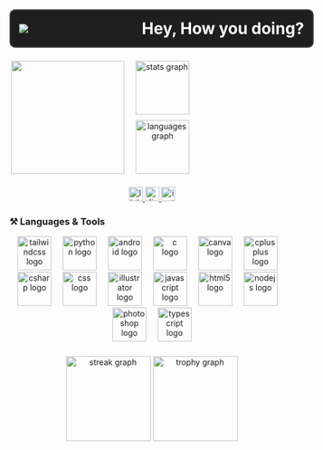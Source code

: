 <!-- Top Section: Visitor Counter + Hey, How you doing -->
<div align="center" style="display: flex; justify-content: space-between; align-items: center; padding: 15px; border: 2px solid #444; border-radius: 10px; background-color: #1e1e1e; margin-bottom: 20px; width: 100%;">
  
  <!-- Visitor Counter -->
  <div align="left">
    <img src="https://visitor-badge.laobi.icu/badge?page_id=Abrar-Raiyan.Abrar-Raiyan&right_color=blue" />
  </div>

  <!-- Hey, How you doing -->
  <h1 align="right" style="margin: 0; color: white;">Hey, How you doing?</h1>
</div>

###

<!-- GIF and GitHub Stats Box -->
<div align="center" style="display: flex; gap: 20px; align-items: stretch;">

  <!-- GIF -->
  <img align="right" height="200" src="https://images.steamusercontent.com/ugc/904528168689639178/739348009D1B10DEDEEDBE09FA03CD0B0E076922/?imw=5000&imh=5000&ima=fit&impolicy=Letterbox&imcolor=#000000&letterbox=false"  />

  <!-- GitHub Stats -->
  <div style="display: flex; flex-direction: column; justify-content: space-between; height: 200px;">
    <img src="https://github-readme-stats.vercel.app/api?username=Abrar-Raiyan&hide_title=false&hide_rank=false&show_icons=true&include_all_commits=true&count_private=true&disable_animations=false&theme=dracula&locale=en&hide_border=false&order=1" height="95" alt="stats graph"  />
    <img src="https://github-readme-stats.vercel.app/api/top-langs?username=Abrar-Raiyan&locale=en&hide_title=false&layout=compact&card_width=320&langs_count=5&theme=dracula&hide_border=false&order=2" height="95" alt="languages graph"  />
  </div>
</div>

###

<div align="center">
  <a href="https://www.linkedin.com/in/abrar-raiyan-85a886245/" target="_blank">
    <img src="https://img.shields.io/static/v1?message=LinkedIn&logo=linkedin&label=&color=0077B5&logoColor=white&labelColor=&style=for-the-badge" height="25" alt="linkedin logo"  />
  </a>
  <a href="https://discord.gg/rvCmzfgn" target="_blank">
    <img src="https://img.shields.io/static/v1?message=Discord&logo=discord&label=&color=7289DA&logoColor=white&labelColor=&style=for-the-badge" height="25" alt="discord logo"  />
  </a>
  <a href="https://www.instagram.com/yyc.abr4r?igsh=YXdrNWJkZ3R0MzNh" target="_blank">
    <img src="https://img.shields.io/static/v1?message=Instagram&logo=instagram&label=&color=E4405F&logoColor=white&labelColor=&style=for-the-badge" height="25" alt="instagram logo"  />
  </a>
</div>

###

### ⚒️ Languages & Tools
<div align="center">
  <img src="https://skillicons.dev/icons?i=tailwind" height="60" alt="tailwindcss logo"  />
  <img width="12" />
  <img src="https://cdn.jsdelivr.net/gh/devicons/devicon/icons/python/python-original.svg" height="60" alt="python logo"  />
  <img width="12" />
  <img src="https://cdn.jsdelivr.net/gh/devicons/devicon/icons/android/android-original.svg" height="60" alt="android logo"  />
  <img width="12" />
  <img src="https://cdn.jsdelivr.net/gh/devicons/devicon/icons/c/c-original.svg" height="60" alt="c logo"  />
  <img width="12" />
  <img src="https://cdn.jsdelivr.net/gh/devicons/devicon/icons/canva/canva-original.svg" height="60" alt="canva logo"  />
  <img width="12" />
  <img src="https://cdn.jsdelivr.net/gh/devicons/devicon/icons/cplusplus/cplusplus-original.svg" height="60" alt="cplusplus logo"  />
  <img width="12" />
  <img src="https://cdn.jsdelivr.net/gh/devicons/devicon/icons/csharp/csharp-original.svg" height="60" alt="csharp logo"  />
  <img width="12" />
  <img src="https://cdn.jsdelivr.net/gh/devicons/devicon/icons/css3/css3-original.svg" height="60" alt="css logo"  />
  <img width="12" />
  <img src="https://cdn.jsdelivr.net/gh/devicons/devicon/icons/illustrator/illustrator-plain.svg" height="60" alt="illustrator logo"  />
  <img width="12" />
  <img src="https://cdn.jsdelivr.net/gh/devicons/devicon/icons/javascript/javascript-original.svg" height="60" alt="javascript logo"  />
  <img width="12" />
  <img src="https://cdn.jsdelivr.net/gh/devicons/devicon/icons/html5/html5-original.svg" height="60" alt="html5 logo"  />
  <img width="12" />
  <img src="https://cdn.jsdelivr.net/gh/devicons/devicon/icons/nodejs/nodejs-original.svg" height="60" alt="nodejs logo"  />
  <img width="12" />
  <img src="https://cdn.jsdelivr.net/gh/devicons/devicon/icons/photoshop/photoshop-plain.svg" height="60" alt="photoshop logo"  />
  <img width="12" />
  <img src="https://cdn.jsdelivr.net/gh/devicons/devicon/icons/typescript/typescript-original.svg" height="60" alt="typescript logo"  />
</div>

###


###

<div align="center">
  <img src="https://streak-stats.demolab.com?user=Abrar-Raiyan&locale=en&mode=daily&theme=dracula&hide_border=false&border_radius=5&order=3" height="150" alt="streak graph"  />
  <img src="https://github-profile-trophy.vercel.app?username=Abrar-Raiyan&theme=dracula&column=-1&row=1&margin-w=8&margin-h=8&no-bg=false&no-frame=false&order=4" height="150" alt="trophy graph"  />
</div>
